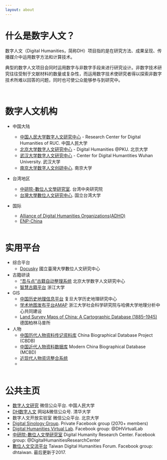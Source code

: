 ```yaml
---
layout: about 
---
```


# 什么是数字人文？
数字人文（Digital Humanities，简称DH）项目指的是在研究方法、成果呈现、传播媒介中运用数字方法和计算技术。

典型的数字人文项目会同时运用数字与非数字手段来进行研究设计。非数字技术研究往往受制于文献材料的数量或复杂性，而运用数字技术使研究者得以探索非数字技术所难以回答的问题，同时也可使公众能够参与到研究中。

<br/>

# 数字人文机构
* 中国大陆
  * [中国人民大学数字人文研究中心](http://dh.ruc.edu.cn/jggk/zxjj/index.htm) - Research Center for Digital Humanities of RUC. 中国人民大学
  * [北京大学数字人文研究中心](https://kvlab.org/) - Digital Humanities @PKU. 北京大学
  * [武汉大学数字人文研究中心](http://dh.whu.edu.cn) - Center for Digital Humantities Wuhan University. 武汉大学
  * [南京大学数字人文创研中心](https://ias.nju.edu.cn/szrwcyzx/list.htm). 南京大学
* 台湾地区
  * [中研院-數位人文學研究室](http://www3.ihp.sinica.edu.tw/dhrctw/). 台湾中央研究院
  * [台灣大學數位人文研究中心](http://www.digital.ntu.edu.tw/). 国立台湾大学
* 国际
  * [Alliance of Digital Humanities Organizations(ADHO)](https://adho.org/)
  * [ENP-China](https://www.enpchina.eu/)
  
  <br/>

# 实用平台
* 综合平台
  * [Docusky](https://docusky.org.tw/DocuSky/home/v5/) 國立臺灣大學數位人文研究中心
* 古籍研读
  * [“吾与点”古籍自动整理系统](https://wyd.kvlab.org/) 北京大学数字人文研究中心
  * [智慧古籍平台](https://csab.zju.edu.cn/) 浙江大学
* GIS
  * [中国历史地理信息平台](http://timespace-china.fudan.edu.cn/) 复旦大学历史地理研究中心
  * [学术地图发布平台AMAP](http://amap.zju.edu.cn/) 浙江大学社会科学研究院与哈佛大学地理分析中心共同建设
  * [Land Survey Maps of China: A Cartographic Database (1885–1945)](https://chmap.mpiwg-berlin.mpg.de/lgtu/) 德国柏林马普所
* 人物 
  * [中国历代人物资料传记资料库](https://projects.iq.harvard.edu/cbdb/home) China Biographical Database Project (CBDB)
  * [中国近代人物资料数据库](https://heurist.huma-num.fr/h6-alpha/?db=ModernChinaBiographicalDatabase&website&id=109237) Modern China Biographical Database (MCBD)
  * [近现代人物资讯整合系统](https://mhdb.mh.sinica.edu.tw/mhpeople/index.php)
  * 
  <br/>

# 公共主页
* [数字人文研究](https://mp.weixin.qq.com/s?search_click_id=17951366263623906136-1645720438093-471738&__biz=MzIwNTk2ODYzMg==&mid=2247489019&idx=1&sn=c59db5d00bbf0e4536a94e068fe9d07c&chksm=9729906ca05e197a2e15eb26f113d0f9f4a8e4587cc9016640afeb00ae76330c21007e1b693f&scene=3&subscene=10000&clicktime=1645720438&enterid=1645720438&ascene=65&devicetype=pad-android-29&version=2800133d&nettype=WIFI&lang=en&exportkey=AZ81Tz2t%2F6AAu1VkYSYPmJE%3D&pass_ticket=aKVVaFp6iBdp05BFWeWa%2FYhiH6YLI00AHN07fILiw7No9HilpoxkyVNO99SKnDRF&wx_header=3) 微信公众平台. 中国人民大学
* [DH数字人文](https://www.dhlib.cn/site/works/dhjournal) 网站&微信公众号. 清华大学
* 数字人文开放实验室 微信公众平台. 北京大学
* [Digital Sinology Group](https://www.facebook.com/groups/digitalsinologygroup). Private Facebook group (2070+ members)
* [Digital Humanities Virtual Lab](https://www.facebook.com/DHVirtualLab/). Facebook group: @DHVirtualLab
* [中研院-數位人文學研究室](https://www.facebook.com/DigitalHumanitiesResearchCenter) Digital Humanity Research Center. Facebook group: @DigitalHumanitiesResearchCenter
* [數位人文交流平台](http://www.dhtaiwan.org/數位人文交流平台) Taiwan Digital Humanities Forum. Facebook group: dhtaiwan. 最后更新于2017.

<br/>